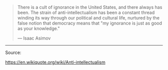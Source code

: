 > There is a cult of ignorance in the United States, and there always has been. The strain of anti-intellectualism has been a constant thread winding its way through our political and cultural life, nurtured by the false notion that democracy means that "my ignorance is just as good as your knowledge."
>
> — Isaac Asimov

---

Source:

https://en.wikiquote.org/wiki/Anti-intellectualism